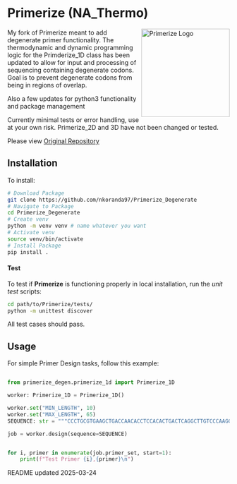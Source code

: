 # Primerize (NA_Thermo)

<img src="https://primerize.stanford.edu/site_media/images/logo_primerize.png" alt="Primerize Logo" width="200" align="right">

My fork of Primerize meant to add degenerate primer functionality. The thermodynamic and dynamic programming logic for the Primderize_1D class has been updated to allow for input and processing of sequencing containing degenerate codons. Goal is to prevent degenerate codons from being in regions of overlap.

Also a few updates for python3 functionality and package management

Currently minimal tests or error handling, use at your own risk. Primerize_2D and 3D have not been changed or tested.

Please view [Original Repository](https://github.com/ribokit/Primerize)


## Installation

To install:

```bash
# Download Package
git clone https://github.com/nkoranda97/Primerize_Degenerate
# Navigate to Package
cd Primerize_Degenerate
# Create venv
python -m venv venv # name whatever you want
# Activate venv
source venv/bin/activate
# Install Package
pip install .

```

#### Test

To test if **Primerize** is functioning properly in local installation, run the *unit test* scripts:

```bash
cd path/to/Primerize/tests/
python -m unittest discover
```

All test cases should pass.


## Usage

For simple Primer Design tasks, follow this example:

```python

from primerize_degen.primerize_1d import Primerize_1D

worker: Primerize_1D = Primerize_1D()

worker.set("MIN_LENGTH", 10)
worker.set("MAX_LENGTH", 65)
SEQUENCE: str = """CCCTGCGTGAAGCTGACCAACACCTCCACACTGACTCAGGCTTGTCCCAAGGTGACATTCGACCCTATTCCAATCCACTACTGCGCTCCTGCAGGCTATGCCATCCTGAAATGTAACAATAAGACCTTTAACGGCAAAGGGCCATGCAACAATGTGAGCACTGTCCAGTGTACCCACGGCATCAAGCCCGTGGTCTCAACACAGCTGCTGCTGAACGGGAGCCTGGCAGAGGAAGAGATTGTGATCAGATCAAAAAACCTGAGGAACNNKNNKNNKATCATTATCGTGCAGCTGAATAAGAGTGTGGAGATCGTCTGCACACGACCTAACAATGGC"""

job = worker.design(sequence=SEQUENCE)


for i, primer in enumerate(job.primer_set, start=1):
    print(f"Test Primer {i},{primer}\n")
```

README updated 2025-03-24
